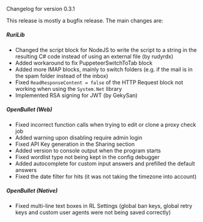 Changelog for version 0.3.1

This release is mostly a bugfix release. The main changes are:

##### RuriLib
- Changed the script block for NodeJS to write the script to a string in the resulting C# code instead of using an external file (by rudyrdx)
- Added workaround to fix PuppeteerSwitchToTab block
- Added more IMAP blocks, mainly to switch folders (e.g. if the mail is in the spam folder instead of the inbox)
- Fixed `ReadResponseContent = false` of the HTTP Request block not working when using the `System.Net` library
- Implemented RSA signing for JWT (by GekySan)

##### OpenBullet (Web)
- Fixed incorrect function calls when trying to edit or clone a proxy check job
- Added warning upon disabling require admin login
- Fixed API Key generation in the Sharing section
- Added version to console output when the program starts
- Fixed wordlist type not being kept in the config debugger
- Added autocomplete for custom input answers and prefilled the default answers
- Fixed the date filter for hits (it was not taking the timezone into account)

##### OpenBullet (Native)
- Fixed multi-line text boxes in RL Settings (global ban keys, global retry keys and custom user agents were not being saved correctly)

